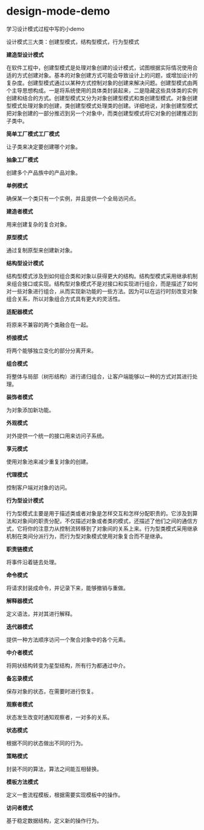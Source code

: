 # design-mode-demo

学习设计模式过程中写的小demo



设计模式三大类：创建型模式，结构型模式，行为型模式

**建造型设计模式**

在软件工程中，创建型模式是处理对象创建的设计模式，试图根据实际情况使用合适的方式创建对象。基本的对象创建方式可能会导致设计上的问题，或增加设计的复杂度。创建型模式通过以某种方式控制对象的创建来解决问题。创建型模式由两个主导思想构成。一是将系统使用的具体类封装起来，二是隐藏这些具体类的实例创建和结合的方式。创建型模式又分为对象创建型模式和类创建型模式。对象创建型模式处理对象的创建，类创建型模式处理类的创建。详细地说，对象创建型模式把对象创建的一部分推迟到另一个对象中，而类创建型模式将它对象的创建推迟到子类中。

**简单工厂模式工厂模式**

让子类来决定要创建哪个对象。

**抽象工厂模式**

创建多个产品族中的产品对象。

**单例模式**

确保某一个类只有一个实例，并且提供一个全局访问点。

**建造者模式**

用来创建复杂的复合对象。

**原型模式**

通过复制原型来创建新对象。

 

**结构型设计模式**

结构型模式涉及到如何组合类和对象以获得更大的结构。结构型模式采用继承机制来组合接口或实现。结构型对象模式不是对接口和实现进行组合，而是描述了如何对一些对象进行组合，从而实现新功能的一些方法。因为可以在运行时刻改变对象组合关系，所以对象组合方式具有更大的灵活性。

**适配器模式**

将原来不兼容的两个类融合在一起。

**桥接模式**

将两个能够独立变化的部分分离开来。

**组合模式**

将整体与局部（树形结构）进行递归组合，让客户端能够以一种的方式对其进行处理。

**装饰者模式**

为对象添加新功能。

**外观模式**

对外提供一个统一的接口用来访问子系统。

**享元模式**

使用对象池来减少重复对象的创建。

**代理模式**

控制客户端对对象的访问。

 

**行为型设计模式**

行为型模式主要是用于描述类或者对象是怎样交互和怎样分配职责的。它涉及到算法和对象间的职责分配，不仅描述对象或者类的模式，还描述了他们之间的通信方式，它将你的注意力从控制流转移到了对象间的关系上来。行为型类模式采用继承机制在类间分派行为，而行为型对象模式使用对象复合而不是继承。

**职责链模式**

将事件沿着链去处理。

**命令模式**

将请求封装成命令，并记录下来，能够撤销与重做。

**解释器模式**

定义语法，并对其进行解释。

**迭代器模式**

提供一种方法顺序访问一个聚合对象中的各个元素。

**中介者模式**

将网状结构转变为星型结构，所有行为都通过中介。

**备忘录模式**

保存对象的状态，在需要时进行恢复。

**观察者模式**

状态发生改变时通知观察者，一对多的关系。

**状态模式**

根据不同的状态做出不同的行为。

**策略模式**

封装不同的算法，算法之间能互相替换。

**模板方法模式**

定义一套流程模板，根据需要实现模板中的操作。

**访问者模式**

基于稳定数据结构，定义新的操作行为。